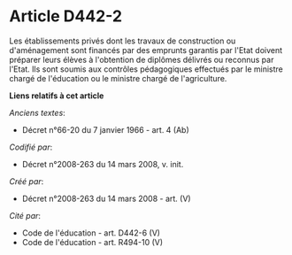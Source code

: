 # Article D442-2

Les établissements privés dont les travaux de construction ou d'aménagement sont financés par des emprunts garantis par
l'Etat doivent préparer leurs élèves à l'obtention de diplômes délivrés ou reconnus par l'Etat. Ils sont soumis aux contrôles
pédagogiques effectués par le ministre chargé de l'éducation ou le ministre chargé de l'agriculture.

**Liens relatifs à cet article**

_Anciens textes_:

  - Décret n°66-20 du 7 janvier 1966 - art. 4 (Ab)

_Codifié par_:

  - Décret n°2008-263 du 14 mars 2008, v. init.

_Créé par_:

  - Décret n°2008-263 du 14 mars 2008 - art. (V)

_Cité par_:

  - Code de l'éducation - art. D442-6 (V)
  - Code de l'éducation - art. R494-10 (V)
